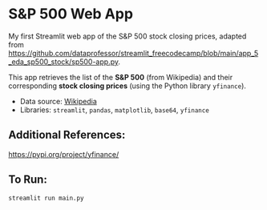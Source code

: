 # S&P 500 Web App
My first Streamlit web app of the S&P 500 stock closing prices, adapted from https://github.com/dataprofessor/streamlit_freecodecamp/blob/main/app_5_eda_sp500_stock/sp500-app.py.

This app retrieves the list of the **S&P 500** (from Wikipedia) and their corresponding **stock closing prices** (using the Python library `yfinance`).
* Data source: [Wikipedia](https://en.wikipedia.org/wiki/List_of_S%26P_500_companies)
* Libraries: `streamlit`, `pandas`, `matplotlib`, `base64`, `yfinance`

## Additional References:  
https://pypi.org/project/yfinance/

## To Run:
```
streamlit run main.py
```
